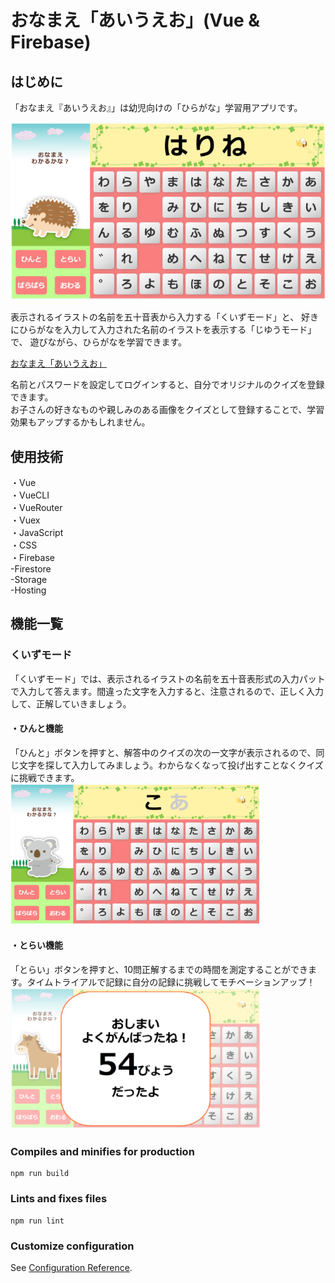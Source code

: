 # おなまえ「あいうえお」(Vue & Firebase)

## はじめに

「おなまえ『あいうえお』」は幼児向けの「ひらがな」学習用アプリです。

![クイズ画面](./quiz-img.png)

表示されるイラストの名前を五十音表から入力する「くいずモード」と、
好きにひらがなを入力して入力された名前のイラストを表示する「じゆうモード」で、
遊びながら、ひらがなを学習できます。

[おなまえ「あいうえお」](https://a-i-u-e-o.web.app/)

名前とパスワードを設定してログインすると、自分でオリジナルのクイズを登録できます。  
お子さんの好きなものや親しみのある画像をクイズとして登録することで、学習効果もアップするかもしれません。


## 使用技術
・Vue  
・VueCLI  
・VueRouter  
・Vuex  
・JavaScript  
・CSS  
・Firebase  
  -Firestore  
  -Storage  
  -Hosting


## 機能一覧
### くいずモード  
「くいずモード」では、表示されるイラストの名前を五十音表形式の入力パットで入力して答えます。間違った文字を入力すると、注意されるので、正しく入力して、正解していきましょう。
#### ・ひんと機能
「ひんと」ボタンを押すと、解答中のクイズの次の一文字が表示されるので、同じ文字を探して入力してみましょう。わからなくなって投げ出すことなくクイズに挑戦できます。  
![ヒント画面](./hint-img.png)  

#### ・とらい機能
「とらい」ボタンを押すと、10問正解するまでの時間を測定することができます。タイムトライアルで記録に自分の記録に挑戦してモチベーションアップ！  
![トライ画面](./try-img.png) 

### Compiles and minifies for production
```
npm run build
```

### Lints and fixes files
```
npm run lint
```

### Customize configuration
See [Configuration Reference](https://cli.vuejs.org/config/).
